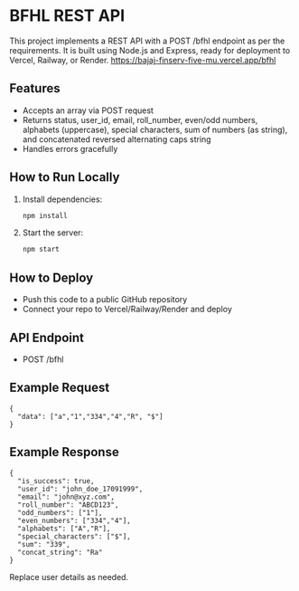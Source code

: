 # BFHL REST API

This project implements a REST API with a POST /bfhl endpoint as per the requirements. It is built using Node.js and Express, ready for deployment to Vercel, Railway, or Render.
https://bajaj-finserv-five-mu.vercel.app/bfhl
## Features
- Accepts an array via POST request
- Returns status, user_id, email, roll_number, even/odd numbers, alphabets (uppercase), special characters, sum of numbers (as string), and concatenated reversed alternating caps string
- Handles errors gracefully

## How to Run Locally
1. Install dependencies:
   ```bash
   npm install
   ```
2. Start the server:
   ```bash
   npm start
   ```

## How to Deploy
- Push this code to a public GitHub repository
- Connect your repo to Vercel/Railway/Render and deploy

## API Endpoint
- POST /bfhl

## Example Request
```
{
  "data": ["a","1","334","4","R", "$"]
}
```

## Example Response
```
{
  "is_success": true,
  "user_id": "john_doe_17091999",
  "email": "john@xyz.com",
  "roll_number": "ABCD123",
  "odd_numbers": ["1"],
  "even_numbers": ["334","4"],
  "alphabets": ["A","R"],
  "special_characters": ["$"],
  "sum": "339",
  "concat_string": "Ra"
}
```

Replace user details as needed.
